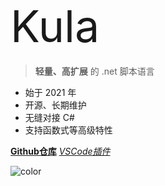 # <span style="font-size: 2.5em; font-weight: lighter">Kula</span>

> **轻量、高扩展** 的 .net 脚本语言

+ 始于 2021 年
+ 开源、长期维护
+ 无缝对接 C#
+ 支持函数式等高级特性

[**Github仓库**](https://github.com/HanaYabuki/Kula)
[*VSCode插件*](https://github.com/HanaYabuki/Kula-Diana)

![color](#ccddff)
